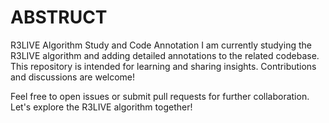 # ABSTRUCT
R3LIVE Algorithm Study and Code Annotation
I am currently studying the R3LIVE algorithm and adding detailed annotations to the related codebase. This repository is intended for learning and sharing insights. Contributions and discussions are welcome!

Feel free to open issues or submit pull requests for further collaboration. Let's explore the R3LIVE algorithm together!